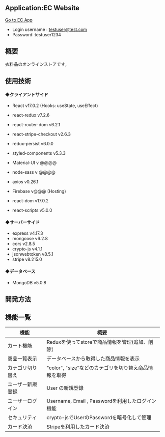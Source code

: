 ## Application:EC Website

[Go to EC App](https://github.com/ss473901/ec-app)

- Login username : testuser@test.com
- Password :testuser1234

## 概要
衣料品のオンラインストアです。


## 使用技術

#### ◆クライアントサイド
- React v17.0.2
  (Hooks: useState, useEffect)
- react-redux v7.2.6
- react-router-dom v6.2.1
- react-stripe-checkout v2.6.3
- redux-persist v6.0.0
- styled-components v5.3.3
- Material-UI v @@@@
- node-sass v @@@@
- axios v0.26.1
- Firebase v@@@ (Hosting)

- react-dom v17.0.2
- react-scripts v5.0.0

#### ◆サーバーサイド
- express v4.17.3
- mongoose v6.2.8 
- cors v2.8.5
- crypto-js v4.1.1
- jsonwebtoken v8.5.1
- stripe v8.215.0

#### ◆データベース
- MongoDB v5.0.8

## 開発方法

## 機能一覧
| 機能                           | 概要                                                       |
| ------------------------------ | ---------------------------------------------------------- |
| カート機能                   |  Reduxを使ってstoreで商品情報を管理(追加、削除）                         |
| 商品一覧表示                   | データベースから取得した商品情報を表示                         |
| カテゴリ切り替え               | "color", "size"などのカテゴリを切り替え商品情報を取得 |
| ユーザー新規登録         | User の新規登録                                            |
| ユーザーログイン         | Username, Email , Passwordを利用したログイン機能      |
| セキュリティ         | crypto-jsでUserのPasswordを暗号化して管理      |
| カード決済      |Stripeを利用したカード決済                            |
